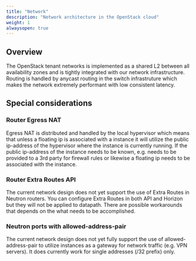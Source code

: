 ```yaml
---
title: "Network"
description: "Network architecture in the OpenStack cloud"
weight: 1
alwaysopen: true
---
```


## Overview

The OpenStack tenant networks is implemented as a shared L2 between all availability zones and is tightly integrated with our network infrastructure.
Routing is handled by anycast routing in the switch infrastruture which makes the network extremely performant with low consistent latency.

## Special considerations

### Router Egress NAT

Egress NAT is distributed and handled by the local hypervisor which means that unless a floating ip is associated with a instance it will utilize the public ip-address of the hypervisor where the instance is currently running. If the public ip-address of the instance needs to be known, e.g. needs to be provided to a 3rd party for firewall rules or likewise a floating ip needs to be associated with the instance.

### Router Extra Routes API

The current network design does not yet support the use of Extra Routes in Neutron routers. You can configure Extra Routes in both API and Horizon but they will not be applied to datapath. There are possible workarounds that depends on the what needs to be accomplished.

### Neutron ports with allowed-address-pair

The current network design does not yet fully support the use of allowed-address-pair to utilize instances as a gateway for network traffic (e.g. VPN servers). It does currently work for single addresses (/32 prefix) only.
